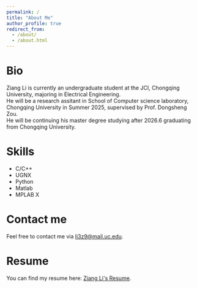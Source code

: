 ```yaml
---
permalink: /
title: "About Me"
author_profile: true
redirect_from: 
  - /about/
  - /about.html
---
```

Bio
======
Ziang Li is currently an undergraduate student at the JCI, Chongqing University, majoring in Electrical Engineering.<br>
He will be a research assitant in School of Computer science laboratory, Chongqing University in Summer 2025, supervised by Prof. Dongsheng Zou.<br>
He will be continuing his master degree studying after 2026.6 graduating from Chongqing University.

Skills
======
* C/C++
* UGNX
* Python
* Matlab
* MPLAB X

Contact me
======
Feel free to contact me via [li3z9@mail.uc.edu](mailto:li3z9@mail.uc.edu).

Resume
======
You can find my resume here: [Ziang Li's Resume](../assets/ZiangLi's_Resume.pdf).
